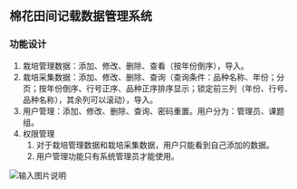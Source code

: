 ## 棉花田间记载数据管理系统

### 功能设计
1.  栽培管理数据：添加、修改、删除、查看（按年份倒序），导入。
1.  栽培采集数据：添加、修改、删除、查询（查询条件：品种名称、年份；分页；按年份倒序、行号正序、品种正序排序显示；锁定前三列（年份、行号、品种名称），其余列可以滚动），导入。
1.  用户管理：添加、修改、删除、查询、密码重置。用户分为：管理员、课题组。
1.  权限管理
    1. 对于栽培管理数据和栽培采集数据，用户只能看到自己添加的数据。
    1. 用户管理功能只有系统管理员才能使用。


![输入图片说明](https://images.gitee.com/uploads/images/2021/0413/135556_c5de8ab5_5323516.png "屏幕截图.png")